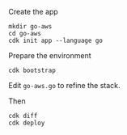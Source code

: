 Create the app

```
mkdir go-aws
cd go-aws
cdk init app --language go
```

Prepare the environment

```
cdk bootstrap
```

Edit `go-aws.go` to refine the stack.

Then

```
cdk diff
cdk deploy
```
